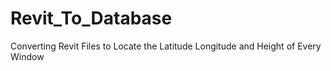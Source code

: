 # Revit_To_Database
Converting Revit Files to Locate the Latitude Longitude and Height of Every Window
